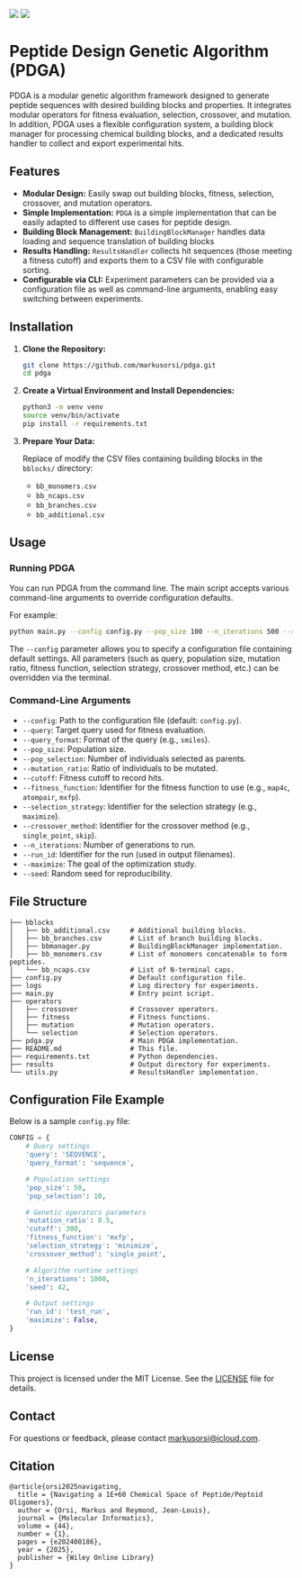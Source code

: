<img src="https://img.shields.io/badge/Python-3.9.5-blue?style=flat-square"/> <img src="https://img.shields.io/badge/License-MIT-yellow?style=flat-square"/>

# Peptide Design Genetic Algorithm (PDGA)

PDGA is a modular genetic algorithm framework designed to generate peptide sequences with desired building blocks and properties. It integrates modular operators for fitness evaluation, selection, crossover, and mutation. In addition, PDGA uses a flexible configuration system, a building block manager for processing chemical building blocks, and a dedicated results handler to collect and export experimental hits.

## Features

- **Modular Design:** Easily swap out building blocks, fitness, selection, crossover, and mutation operators.
- **Simple Implementation:** `PDGA` is a simple implementation that can be easily adapted to different use cases for peptide design.
- **Building Block Management:** `BuildingBlockManager` handles data loading and sequence translation of building blocks 
- **Results Handling:** `ResultsHandler` collects hit sequences (those meeting a fitness cutoff) and exports them to a CSV file with configurable sorting.
- **Configurable via CLI:** Experiment parameters can be provided via a configuration file as well as command-line arguments, enabling easy switching between experiments.

## Installation

1. **Clone the Repository:**

   ```bash
   git clone https://github.com/markusorsi/pdga.git
   cd pdga
   ```

2. **Create a Virtual Environment and Install Dependencies:**

   ```bash
   python3 -m venv venv
   source venv/bin/activate
   pip install -r requirements.txt
   ```

3. **Prepare Your Data:**

   Replace of modify the CSV files containing building blocks in the `bblocks/` directory:
   - `bb_monomers.csv`
   - `bb_ncaps.csv`
   - `bb_branches.csv`
   - `bb_additional.csv`

## Usage

### Running PDGA

You can run PDGA from the command line. The main script accepts various command-line arguments to override configuration defaults.

For example:

```bash
python main.py --config config.py --pop_size 100 --n_iterations 500 --run_id experiment_01
```

The `--config` parameter allows you to specify a configuration file containing default settings. All parameters (such as query, population size, mutation ratio, fitness function, selection strategy, crossover method, etc.) can be overridden via the terminal.

### Command-Line Arguments

- `--config`: Path to the configuration file (default: `config.py`).
- `--query`: Target query used for fitness evaluation.
- `--query_format`: Format of the query (e.g., `smiles`).
- `--pop_size`: Population size.
- `--pop_selection`: Number of individuals selected as parents.
- `--mutation_ratio`: Ratio of individuals to be mutated.
- `--cutoff`: Fitness cutoff to record hits.
- `--fitness_function`: Identifier for the fitness function to use (e.g., `map4c`, `atompair`, `mxfp`).
- `--selection_strategy`: Identifier for the selection strategy (e.g., `maximize`).
- `--crossover_method`: Identifier for the crossover method (e.g., `single_point`, `skip`).
- `--n_iterations`: Number of generations to run.
- `--run_id`: Identifier for the run (used in output filenames).
- `--maximize`: The goal of the optimization study.
- `--seed`: Random seed for reproducibility.

## File Structure
```
├── bblocks
│   ├── bb_additional.csv     # Additional building blocks.
│   ├── bb_branches.csv       # List of branch building blocks.
│   ├── bbmanager.py          # BuildingBlockManager implementation.
│   ├── bb_monomers.csv       # List of monomers concatenable to form peptides.
│   └── bb_ncaps.csv          # List of N-terminal caps.
├── config.py                 # Default configuration file.
├── logs                      # Log directory for experiments.
├── main.py                   # Entry point script.
├── operators
│   ├── crossover             # Crossover operators.
│   ├── fitness               # Fitness functions.
│   ├── mutation              # Mutation operators.
│   └── selection             # Selection operators.
├── pdga.py                   # Main PDGA implementation.
├── README.md                 # This file.  
├── requirements.txt          # Python dependencies.
├── results                   # Output directory for experiments.
└── utils.py                  # ResultsHandler implementation.
```

## Configuration File Example

Below is a sample `config.py` file:

```python
CONFIG = {
    # Query settings
    'query': 'SEQVENCE',
    'query_format': 'sequence',

    # Population settings
    'pop_size': 50,
    'pop_selection': 10,

    # Genetic operators parameters
    'mutation_ratio': 0.5,
    'cutoff': 300,
    'fitness_function': 'mxfp',
    'selection_strategy': 'minimize',
    'crossover_method': 'single_point',

    # Algorithm runtime settings
    'n_iterations': 1000,
    'seed': 42,

    # Output settings
    'run_id': 'test_run',
    'maximize': False,
}
```

## License

This project is licensed under the MIT License. See the [LICENSE](LICENSE) file for details.

## Contact

For questions or feedback, please contact [markusorsi@icloud.com](mailto:markusorsi@icloud.com).

## Citation

```
@article{orsi2025navigating,
  title = {Navigating a 1E+60 Chemical Space of Peptide/Peptoid Oligomers},
  author = {Orsi, Markus and Reymond, Jean-Louis},
  journal = {Molecular Informatics},
  volume = {44},
  number = {1},
  pages = {e202400186},
  year = {2025},
  publisher = {Wiley Online Library}
}
```
